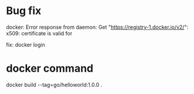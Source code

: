 # Bug fix

docker: Error response from daemon: Get "https://registry-1.docker.io/v2/": x509: certificate is valid for

fix: docker login

# docker command
docker build --tag=go/helloworld:1.0.0 .
